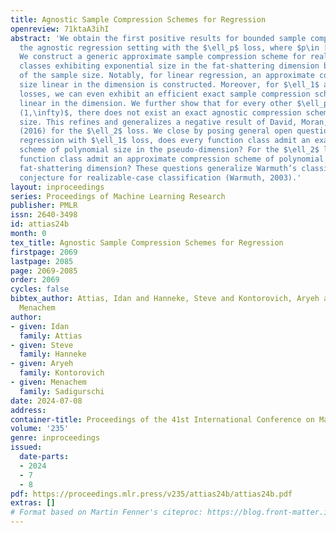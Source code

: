 ```yaml
---
title: Agnostic Sample Compression Schemes for Regression
openreview: 71ktaA3ihI
abstract: 'We obtain the first positive results for bounded sample compression in
  the agnostic regression setting with the $\ell_p$ loss, where $p\in [1,\infty]$.
  We construct a generic approximate sample compression scheme for real-valued function
  classes exhibiting exponential size in the fat-shattering dimension but independent
  of the sample size. Notably, for linear regression, an approximate compression of
  size linear in the dimension is constructed. Moreover, for $\ell_1$ and $\ell_\infty$
  losses, we can even exhibit an efficient exact sample compression scheme of size
  linear in the dimension. We further show that for every other $\ell_p$ loss, $p\in
  (1,\infty)$, there does not exist an exact agnostic compression scheme of bounded
  size. This refines and generalizes a negative result of David, Moran, and Yehudayoff
  (2016) for the $\ell_2$ loss. We close by posing general open questions: for agnostic
  regression with $\ell_1$ loss, does every function class admit an exact compression
  scheme of polynomial size in the pseudo-dimension? For the $\ell_2$ loss, does every
  function class admit an approximate compression scheme of polynomial size in the
  fat-shattering dimension? These questions generalize Warmuth’s classic sample compression
  conjecture for realizable-case classification (Warmuth, 2003).'
layout: inproceedings
series: Proceedings of Machine Learning Research
publisher: PMLR
issn: 2640-3498
id: attias24b
month: 0
tex_title: Agnostic Sample Compression Schemes for Regression
firstpage: 2069
lastpage: 2085
page: 2069-2085
order: 2069
cycles: false
bibtex_author: Attias, Idan and Hanneke, Steve and Kontorovich, Aryeh and Sadigurschi,
  Menachem
author:
- given: Idan
  family: Attias
- given: Steve
  family: Hanneke
- given: Aryeh
  family: Kontorovich
- given: Menachem
  family: Sadigurschi
date: 2024-07-08
address:
container-title: Proceedings of the 41st International Conference on Machine Learning
volume: '235'
genre: inproceedings
issued:
  date-parts:
  - 2024
  - 7
  - 8
pdf: https://proceedings.mlr.press/v235/attias24b/attias24b.pdf
extras: []
# Format based on Martin Fenner's citeproc: https://blog.front-matter.io/posts/citeproc-yaml-for-bibliographies/
---
```

